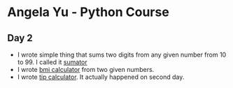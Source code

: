 # Angela Yu - Python Course
## Day 2
- I wrote simple thing that sums two digits from any given number from 10 to 99. I called it [sumator](sumator.py)
- I wrote [bmi calculator](bmi_calc.py) from two given numbers.
- I wrote [tip calculator](tip_calculator.py). It actually happened on second day.

